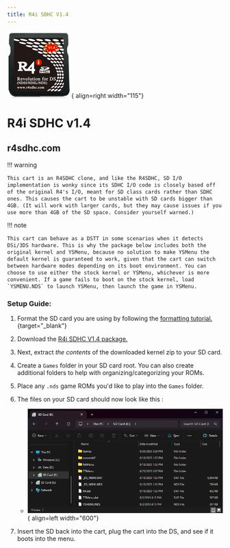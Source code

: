```yaml
---
title: R4i SDHC V1.4
---
```


![R4i SDHC V1.4](../images/r4i_sdhc_v1.4.jpg){ align=right width="115"}
# R4i SDHC v1.4
## r4sdhc.com

!!! warning

    This cart is an R4SDHC clone, and like the R4SDHC, SD I/O implementation is wonky since its SDHC I/O code is closely based off of the original R4's I/O, meant for SD class cards rather than SDHC ones. This causes the cart to be unstable with SD cards bigger than 4GB. (It will work with larger cards, but they may cause issues if you use more than 4GB of the SD space. Consider yourself warned.)

!!! note

    This cart can behave as a DSTT in some scenarios when it detects DSi/3DS hardware. This is why the package below includes both the original kernel and YSMenu, because no solution to make YSMenu the default kernel is guaranteed to work, given that the cart can switch between hardware modes depending on its boot environment. You can choose to use either the stock kernel or YSMenu, whichever is more convenient. If a game fails to boot on the stock kernel, load `YSMENU.NDS` to launch YSMenu, then launch the game in YSMenu.

### Setup Guide:

1. Format the SD card you are using by following the [formatting tutorial.](../tutorials/formatting.md){target="_blank"}

1. Download the [R4i SDHC V1.4 package.](https://github.com/Sanrax/YSMenu-Custom-Packages/releases/download/v7.06/R4i_SDHC_Christmas_YSMenu_7.06.zip)

1. Next, extract *the contents* of the downloaded kernel zip to your SD card.

1. Create a `Games` folder in your SD card root. You can also create additional folders to help with organizing/categorizing your ROMs.

1. Place any `.nds` game ROMs you'd like to play into the `Games` folder.

1. The files on your SD card should now look like this :

     - ![R4i SDHC V1.4](../images/SD_Files/R4i_SDHC_V1.4/r4i_sdhc_v1.4.png){ align=left width="600"}

1. Insert the SD back into the cart, plug the cart into the DS, and see if it boots into the menu.